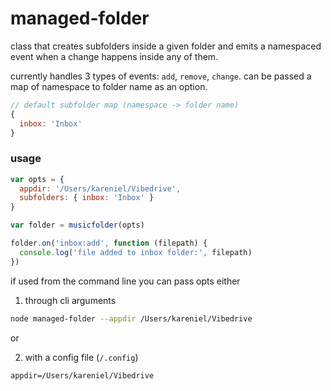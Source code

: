 # managed-folder

class that creates subfolders inside a given folder and 
emits a namespaced event when a change happens inside any of them.

currently handles 3 types of events: `add`, `remove`, `change`.
can be passed a map of namespace to folder name as an option. 

```js
// default subfolder map (namespace -> folder name)
{
  inbox: 'Inbox'
}
```

### usage

```js
var opts = {
  appdir: '/Users/kareniel/Vibedrive',
  subfolders: { inbox: 'Inbox' }
}

var folder = musicfolder(opts)

folder.on('inbox:add', function (filepath) {
  console.log('file added to inbox folder:', filepath)
})
```

if used from the command line you can pass opts either 

1. through cli arguments

```bash
node managed-folder --appdir /Users/kareniel/Vibedrive
```

or

2. with a config file (`/.config`)

```
appdir=/Users/kareniel/Vibedrive
```
